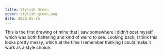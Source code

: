 ```yaml
---
title: Stylish Green
cover: stylish-green.png
date: 2022-05-26
---
```

This is the first drawing of mine that I saw somewhere I didn't post myself, which was both flattering and kind of weird to see. Looking back, I think this looks pretty messy, which at the time I remember thinking I could make it work as a style choice.